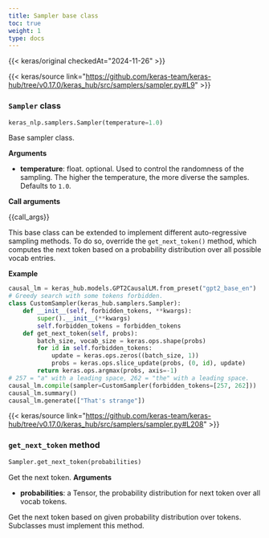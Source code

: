 ```yaml
---
title: Sampler base class
toc: true
weight: 1
type: docs
---
```


{{< keras/original checkedAt="2024-11-26" >}}

{{< keras/source link="https://github.com/keras-team/keras-hub/tree/v0.17.0/keras_hub/src/samplers/sampler.py#L9" >}}

### `Sampler` class

```python
keras_nlp.samplers.Sampler(temperature=1.0)
```

Base sampler class.

**Arguments**

- **temperature**: float. optional. Used to control the
  randomness of the sampling. The higher the temperature, the
  more diverse the samples. Defaults to `1.0`.

**Call arguments**

{{call\_args}}

This base class can be extended to implement different auto-regressive
sampling methods. To do so, override the `get_next_token()` method, which
computes the next token based on a probability distribution over all
possible vocab entries.

**Example**

```python
causal_lm = keras_hub.models.GPT2CausalLM.from_preset("gpt2_base_en")
# Greedy search with some tokens forbidden.
class CustomSampler(keras_hub.samplers.Sampler):
    def __init__(self, forbidden_tokens, **kwargs):
        super().__init__(**kwargs)
        self.forbidden_tokens = forbidden_tokens
    def get_next_token(self, probs):
        batch_size, vocab_size = keras.ops.shape(probs)
        for id in self.forbidden_tokens:
            update = keras.ops.zeros((batch_size, 1))
            probs = keras.ops.slice_update(probs, (0, id), update)
        return keras.ops.argmax(probs, axis=-1)
# 257 = "a" with a leading space, 262 = "the" with a leading space.
causal_lm.compile(sampler=CustomSampler(forbidden_tokens=[257, 262]))
causal_lm.summary()
causal_lm.generate(["That's strange"])
```

{{< keras/source link="https://github.com/keras-team/keras-hub/tree/v0.17.0/keras_hub/src/samplers/sampler.py#L208" >}}

### `get_next_token` method

```python
Sampler.get_next_token(probabilities)
```

Get the next token.
**Arguments**

- **probabilities**: a Tensor, the probability distribution for next
  token over all vocab tokens.

Get the next token based on given probability distribution over tokens.
Subclasses must implement this method.
